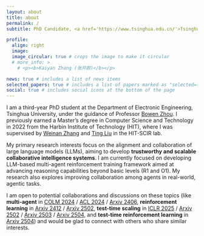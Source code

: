 ```yaml
---
layout: about
title: about
permalink: /
subtitle: PhD Candidate, <a href='https://www.tsinghua.edu.cn/'>Tsinghua University</a>

profile:
  align: right
  image: 
  image_circular: true # crops the image to make it circular
  # more_info: >
    # <p><b>Kaiyan Zhang (张开颜)</b></p>

news: true # includes a list of news items
selected_papers: true # includes a list of papers marked as "selected={true}"
social: true # includes social icons at the bottom of the page
---
```


I am a third-year PhD student at the Department of Electronic Engineering, Tsinghua University, under the guidance of Professor [Bowen Zhou](https://scholar.google.com/citations?hl=zh-CN&user=h3Nsz6YAAAAJ&view_op=list_works&sortby=pubdate). I previously earned a Master’s degree in Computer Science and Technology in 2022 from the Harbin Institute of Technology (HIT), where I was supervised by [Weinan Zhang](https://scholar.google.com/citations?user=DBLdEf4AAAAJ&hl=zh-CN) and [Ting Liu](https://scholar.google.com/citations?user=zyMJ1V0AAAAJ&hl=en) in the HIT-SCIR lab.

My primary research interests focus on the alignment and collaboration of large language models (LLMs), aiming to develop **trustworthy and scalable collaborative intelligence systems**. I am currently focused on developing LLM-based multi-agent reinforcement training framework aimed at advancing reasoning capabilities beyond basic levels (R1 and O1). My research also explores improving collaboration among agents in real-world, agentic tasks.

I am open to potential collaborations and discussions on these topics (like **multi-agent** in [COLM 2024](https://arxiv.org/pdf/2407.08940) / [ACL 2024](https://arxiv.org/pdf/2403.03129) / [Arxiv 2406](https://arxiv.org/pdf/2406.12295), **reinforcement learning** in [Arxiv 2412](https://arxiv.org/pdf/2412.01981) / [Arxiv 2502](https://arxiv.org/pdf/2502.01456), **test-time scaling** in [ICLR 2025](https://openreview.net/forum?id=fGIqGfmgkW) / [Arxiv 2502](https://arxiv.org/pdf/2502.06703?) / [Arxiv 2503](https://arxiv.org/pdf/2503.18942) / [Arxiv 2504](https://arxiv.org/pdf/2504.00891), and **test-time reinforcement learning** in [Arxiv 2504](https://arxiv.org/abs/2504.16084)) and would be glad to connect with others who share similar interests.